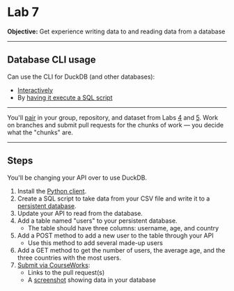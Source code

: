 # Lab 7

**Objective:** Get experience writing data to and reading data from a database

---

## Database CLI usage

Can use the CLI for DuckDB (and other databases):

- [Interactively](https://duckdb.org/docs/stable/clients/cli/overview#running-sql-statements-in-the-cli)
- By [having it execute a SQL script](https://duckdb.org/docs/stable/clients/cli/overview#non-interactive-usage)

---

You'll [pair](../docs/pairing.md) in your group, repository, and dataset from Labs [4](lab_04.md) and [5](lab_05.md). Work on branches and submit pull requests for the chunks of work — you decide what the "chunks" are.

---

## Steps

You'll be changing your API over to use DuckDB.

1. Install the [Python client](https://duckdb.org/docs/stable/clients/python/overview#installation).
1. Create a SQL script to take data from your CSV file and write it to a [persistent database](https://duckdb.org/docs/stable/clients/python/overview#persistent-storage).
1. Update your API to read from the database.
1. Add a table named "users" to your persistent database.
   - The table should have three columns: username, age, and country
1. Add a POST method to add a new user to the table through your API
   - Use this method to add several made-up users
1. Add a GET method to get the number of users, the average age, and the three countries with the most users.
1. [Submit via CourseWorks](https://courseworks2.columbia.edu/courses/210480/assignments):
   - Links to the pull request(s)
   - A [screenshot](https://www.take-a-screenshot.org/) showing data in your database

